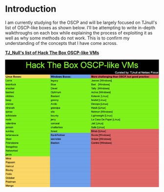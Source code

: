 # Introduction

I am currently studying for the OSCP and will be largely focused on TJnull's list of OSCP-like boxes as shown below. I'll be attempting to write in-depth walkthroughs on each box while explaining the process of exploiting it as well as why some methods do not work. This is to confirm my understanding of the concepts that I have come across. 

   [**TJ\_Null's list of Hack The Box OSCP-like VMs**](https://docs.google.com/spreadsheets/u/1/d/1dwSMIAPIam0PuRBkCiDI88pU3yzrqqHkDtBngUHNCw8/htmlview#)

![](.gitbook/assets/image.png)

